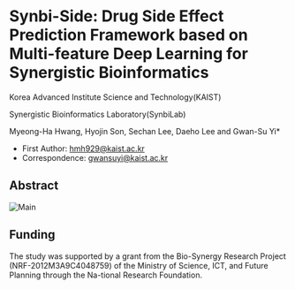 # Synbi-Side: Drug Side Effect Prediction Framework based on Multi-feature Deep Learning for Synergistic Bioinformatics

Korea Advanced Institute Science and Technology(KAIST)

Synergistic Bioinformatics Laboratory(SynbiLab)

Myeong-Ha Hwang, Hyojin Son, Sechan Lee, Daeho Lee and Gwan-Su Yi*
* First Author: hmh929@kaist.ac.kr
* Correspondence: gwansuyi@kaist.ac.kr


## Abstract



![Main](https://user-images.githubusercontent.com/35724555/160765411-392ebce5-5a95-46f8-b93c-0046599c39df.png)


## Funding
The study was supported by a grant from the Bio-Synergy Research Project (NRF-2012M3A9C4048759) of the Ministry of Science, ICT, and Future Planning through the Na-tional Research Foundation.
